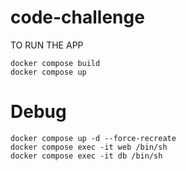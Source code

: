 # code-challenge
TO RUN THE APP
```
docker compose build
docker compose up
```

# Debug
```
docker compose up -d --force-recreate
docker compose exec -it web /bin/sh
docker compose exec -it db /bin/sh
```

